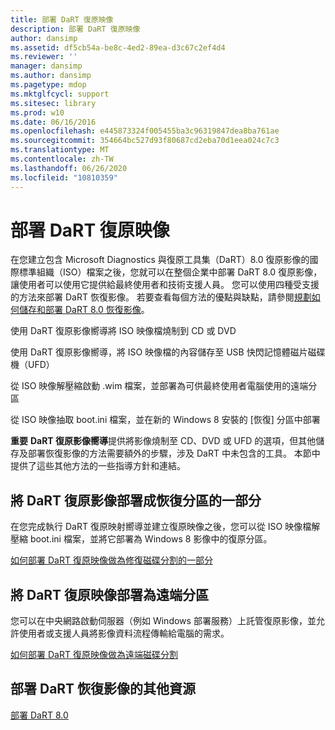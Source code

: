```yaml
---
title: 部署 DaRT 復原映像
description: 部署 DaRT 復原映像
author: dansimp
ms.assetid: df5cb54a-be8c-4ed2-89ea-d3c67c2ef4d4
ms.reviewer: ''
manager: dansimp
ms.author: dansimp
ms.pagetype: mdop
ms.mktglfcycl: support
ms.sitesec: library
ms.prod: w10
ms.date: 06/16/2016
ms.openlocfilehash: e445873324f005455ba3c96319847dea8ba761ae
ms.sourcegitcommit: 354664bc527d93f80687cd2eba70d1eea024c7c3
ms.translationtype: MT
ms.contentlocale: zh-TW
ms.lasthandoff: 06/26/2020
ms.locfileid: "10810359"
---
```

# 部署 DaRT 復原映像


在您建立包含 Microsoft Diagnostics 與復原工具集（DaRT）8.0 復原影像的國際標準組織（ISO）檔案之後，您就可以在整個企業中部署 DaRT 8.0 復原影像，讓使用者可以使用它提供給最終使用者和技術支援人員。 您可以使用四種受支援的方法來部署 DaRT 恢復影像。 若要查看每個方法的優點與缺點，請參閱[規劃如何儲存和部署 DaRT 8.0 恢復影像](planning-how-to-save-and-deploy-the-dart-80-recovery-image-dart-8.md)。

使用 DaRT 復原影像嚮導將 ISO 映像檔燒制到 CD 或 DVD

使用 DaRT 復原影像嚮導，將 ISO 映像檔的內容儲存至 USB 快閃記憶體磁片磁碟機（UFD）

從 ISO 映像解壓縮啟動 .wim 檔案，並部署為可供最終使用者電腦使用的遠端分區

從 ISO 映像抽取 boot.ini 檔案，並在新的 Windows 8 安裝的 [恢復] 分區中部署

**重要** **DaRT 復原影像嚮導**提供將影像燒制至 CD、DVD 或 UFD 的選項，但其他儲存及部署恢復影像的方法需要額外的步驟，涉及 DaRT 中未包含的工具。 本節中提供了這些其他方法的一些指導方針和連結。

 

## 將 DaRT 復原影像部署成恢復分區的一部分


在您完成執行 DaRT 復原映射嚮導並建立復原映像之後，您可以從 ISO 映像檔解壓縮 boot.ini 檔案，並將它部署為 Windows 8 影像中的復原分區。

[如何部署 DaRT 復原映像做為修復磁碟分割的一部分](how-to-deploy-the-dart-recovery-image-as-part-of-a-recovery-partition-dart-8.md)

## 將 DaRT 復原映像部署為遠端分區


您可以在中央網路啟動伺服器（例如 Windows 部署服務）上託管復原影像，並允許使用者或支援人員將影像資料流程傳輸給電腦的需求。

[如何部署 DaRT 復原映像做為遠端磁碟分割](how-to-deploy-the-dart-recovery-image-as-a-remote-partition-dart-8.md)

## 部署 DaRT 恢復影像的其他資源


[部署 DaRT 8.0](deploying-dart-80-dart-8.md)

 

 





